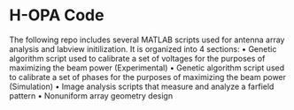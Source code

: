 # H-OPA Code

The following repo includes several MATLAB scripts used for antenna array analysis and labview initilization. It is organized into 4 sections:
	• Genetic algorithm script used to calibrate a set of voltages for the purposes of maximizing the beam power (Experimental)
	• Genetic algorithm script used to calibrate a set of phases for the purposes of maximizing the beam power (Simulation)
	• Image analysis scripts that measure and analyze a farfield pattern
	• Nonuniform array geometry design
